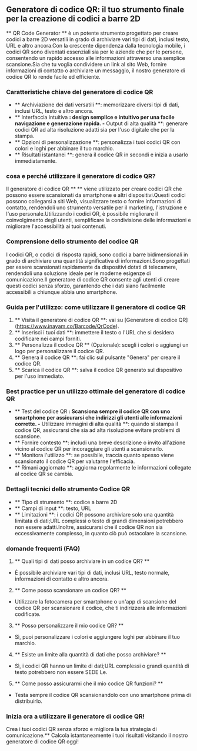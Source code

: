 ## Generatore di codice QR: il tuo strumento finale per la creazione di codici a barre 2D

** QR Code Generator ** è un potente strumento progettato per creare codici a barre 2D versatili in grado di archiviare vari tipi di dati, inclusi testo, URL e altro ancora.Con la crescente dipendenza dalla tecnologia mobile, i codici QR sono diventati essenziali sia per le aziende che per le persone, consentendo un rapido accesso alle informazioni attraverso una semplice scansione.Sia che tu voglia condividere un link al sito Web, fornire informazioni di contatto o archiviare un messaggio, il nostro generatore di codice QR lo rende facile ed efficiente.

### Caratteristiche chiave del generatore di codice QR

- ** Archiviazione dei dati versatili **: memorizzare diversi tipi di dati, inclusi URL, testo e altro ancora.
- ** Interfaccia intuitiva **: design semplice e intuitivo per una facile navigazione e generazione rapida.
-** Output di alta qualità **: generare codici QR ad alta risoluzione adatti sia per l'uso digitale che per la stampa.
- ** Opzioni di personalizzazione **: personalizza i tuoi codici QR con colori e loghi per abbinare il tuo marchio.
- ** Risultati istantanei **: genera il codice QR in secondi e inizia a usarlo immediatamente.

### cosa e perché utilizzare il generatore di codice QR?

Il generatore di codice QR ** ** viene utilizzato per creare codici QR che possono essere scansionati da smartphone e altri dispositivi.Questi codici possono collegarsi a siti Web, visualizzare testo o fornire informazioni di contatto, rendendoli uno strumento versatile per il marketing, l'istruzione e l'uso personale.Utilizzando i codici QR, è possibile migliorare il coinvolgimento degli utenti, semplificare la condivisione delle informazioni e migliorare l'accessibilità ai tuoi contenuti.

### Comprensione dello strumento del codice QR

I codici QR, o codici di risposta rapidi, sono codici a barre bidimensionali in grado di archiviare una quantità significativa di informazioni.Sono progettati per essere scansionati rapidamente da dispositivi dotati di telecamere, rendendoli una soluzione ideale per le moderne esigenze di comunicazione.Il generatore di codice QR consente agli utenti di creare questi codici senza sforzo, garantendo che i dati siano facilmente accessibili a chiunque abbia uno smartphone.

### Guida per l'utilizzo: come utilizzare il generatore di codice QR

1. ** Visita il generatore di codice QR **: vai su [Generatore di codice QR] (https://www.inayam.co/Barcode/QrCode).
2. ** Inserisci i tuoi dati **: immettere il testo o l'URL che si desidera codificare nei campi forniti.
3. ** Personalizza il codice QR ** (Opzionale): scegli i colori o aggiungi un logo per personalizzare il codice QR.
4. ** Genera il codice QR **: fai clic sul pulsante "Genera" per creare il codice QR.
5. ** Scarica il codice QR **: salva il codice QR generato sul dispositivo per l'uso immediato.

### Best practice per un utilizzo ottimale del generatore di codice QR

- ** Test del codice QR **: Scansiona sempre il codice QR con uno smartphone per assicurarsi che indirizzi gli utenti alle informazioni corrette.
-** Utilizzare immagini di alta qualità **: quando si stampa il codice QR, assicurarsi che sia ad alta risoluzione evitare problemi di scansione.
- ** Fornire contesto **: includi una breve descrizione o invito all'azione vicino al codice QR per incoraggiare gli utenti a scansionarlo.
- ** Monitora l'utilizzo **: se possibile, traccia quanto spesso viene scansionato il codice QR per valutarne l'efficacia.
- ** Rimani aggiornato **: aggiorna regolarmente le informazioni collegate al codice QR se cambia.

### Dettagli tecnici dello strumento Codice QR

- ** Tipo di strumento **: codice a barre 2D
- ** Campi di input **: testo, URL
- ** Limitazioni **: i codici QR possono archiviare solo una quantità limitata di dati;URL complessi o testo di grandi dimensioni potrebbero non essere adatti.Inoltre, assicurarsi che il codice QR non sia eccessivamente complesso, in quanto ciò può ostacolare la scansione.

### domande frequenti (FAQ)

1. ** Quali tipi di dati posso archiviare in un codice QR? **
- È possibile archiviare vari tipi di dati, inclusi URL, testo normale, informazioni di contatto e altro ancora.

2. ** Come posso scansionare un codice QR? **
- Utilizzare la fotocamera per smartphone o un'app di scansione del codice QR per scansionare il codice, che ti indirizzerà alle informazioni codificate.

3. ** Posso personalizzare il mio codice QR? **
- Sì, puoi personalizzare i colori e aggiungere loghi per abbinare il tuo marchio.

4. ** Esiste un limite alla quantità di dati che posso archiviare? **
- Sì, i codici QR hanno un limite di dati;URL complessi o grandi quantità di testo potrebbero non essere SEDE Le.

5. ** Come posso assicurarmi che il mio codice QR funzioni? **
- Testa sempre il codice QR scansionandolo con uno smartphone prima di distribuirlo.

### Inizia ora a utilizzare il generatore di codice QR!

Crea i tuoi codici QR senza sforzo e migliora la tua strategia di comunicazione.** Calcola istantaneamente i tuoi risultati visitando il nostro generatore di codice QR oggi!